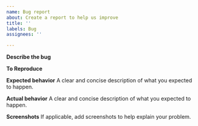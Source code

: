 ```yaml
---
name: Bug report
about: Create a report to help us improve
title: ''
labels: Bug
assignees: ''

---
```


**Describe the bug**

**To Reproduce**

**Expected behavior**
A clear and concise description of what you expected to happen.

**Actual behavior**
A clear and concise description of what you expected to happen.

**Screenshots**
If applicable, add screenshots to help explain your problem.
